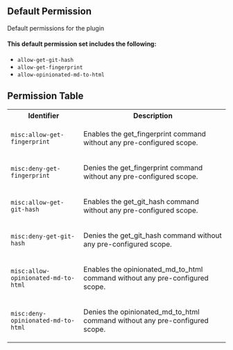 ## Default Permission

Default permissions for the plugin

#### This default permission set includes the following:

- `allow-get-git-hash`
- `allow-get-fingerprint`
- `allow-opinionated-md-to-html`

## Permission Table

<table>
<tr>
<th>Identifier</th>
<th>Description</th>
</tr>


<tr>
<td>

`misc:allow-get-fingerprint`

</td>
<td>

Enables the get_fingerprint command without any pre-configured scope.

</td>
</tr>

<tr>
<td>

`misc:deny-get-fingerprint`

</td>
<td>

Denies the get_fingerprint command without any pre-configured scope.

</td>
</tr>

<tr>
<td>

`misc:allow-get-git-hash`

</td>
<td>

Enables the get_git_hash command without any pre-configured scope.

</td>
</tr>

<tr>
<td>

`misc:deny-get-git-hash`

</td>
<td>

Denies the get_git_hash command without any pre-configured scope.

</td>
</tr>

<tr>
<td>

`misc:allow-opinionated-md-to-html`

</td>
<td>

Enables the opinionated_md_to_html command without any pre-configured scope.

</td>
</tr>

<tr>
<td>

`misc:deny-opinionated-md-to-html`

</td>
<td>

Denies the opinionated_md_to_html command without any pre-configured scope.

</td>
</tr>
</table>
